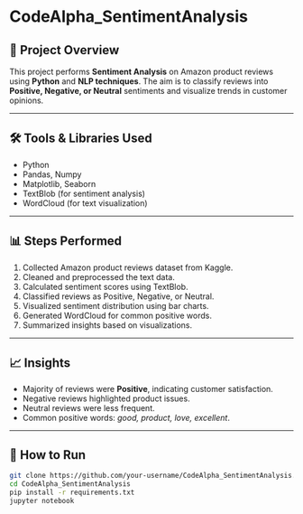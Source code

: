 # CodeAlpha_SentimentAnalysis

## 📌 Project Overview
This project performs **Sentiment Analysis** on Amazon product reviews using **Python** and **NLP techniques**. The aim is to classify reviews into **Positive, Negative, or Neutral** sentiments and visualize trends in customer opinions.

---

## 🛠️ Tools & Libraries Used
- Python
- Pandas, Numpy
- Matplotlib, Seaborn
- TextBlob (for sentiment analysis)
- WordCloud (for text visualization)

---

## 📊 Steps Performed
1. Collected Amazon product reviews dataset from Kaggle.
2. Cleaned and preprocessed the text data.
3. Calculated sentiment scores using TextBlob.
4. Classified reviews as Positive, Negative, or Neutral.
5. Visualized sentiment distribution using bar charts.
6. Generated WordCloud for common positive words.
7. Summarized insights based on visualizations.

---

## 📈 Insights
- Majority of reviews were **Positive**, indicating customer satisfaction.
- Negative reviews highlighted product issues.
- Neutral reviews were less frequent.
- Common positive words: *good, product, love, excellent*.

---

## 🔗 How to Run
```bash
git clone https://github.com/your-username/CodeAlpha_SentimentAnalysis.git
cd CodeAlpha_SentimentAnalysis
pip install -r requirements.txt
jupyter notebook
